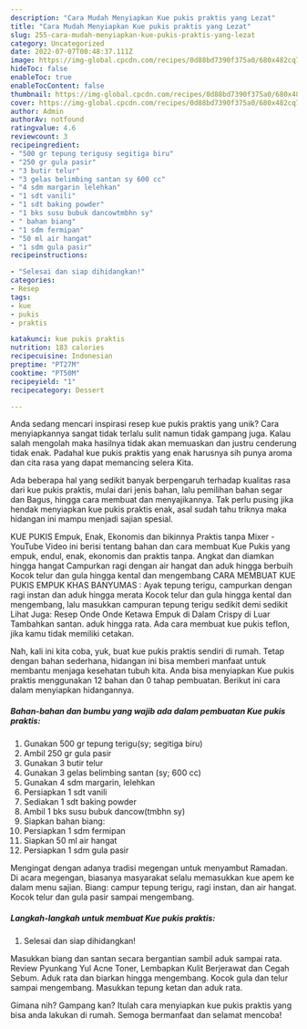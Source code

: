 ```yaml
---
description: "Cara Mudah Menyiapkan Kue pukis praktis yang Lezat"
title: "Cara Mudah Menyiapkan Kue pukis praktis yang Lezat"
slug: 255-cara-mudah-menyiapkan-kue-pukis-praktis-yang-lezat
category: Uncategorized
date: 2022-07-07T00:48:37.111Z
image: https://img-global.cpcdn.com/recipes/0d88bd7390f375a0/680x482cq70/kue-pukis-praktis-foto-resep-utama.jpg
hideToc: false
enableToc: true
enableTocContent: false
thumbnail: https://img-global.cpcdn.com/recipes/0d88bd7390f375a0/680x482cq70/kue-pukis-praktis-foto-resep-utama.jpg
cover: https://img-global.cpcdn.com/recipes/0d88bd7390f375a0/680x482cq70/kue-pukis-praktis-foto-resep-utama.jpg
author: Admin
authorAv: notfound
ratingvalue: 4.6
reviewcount: 3
recipeingredient:
- "500 gr tepung terigusy segitiga biru"
- "250 gr gula pasir"
- "3 butir telur"
- "3 gelas belimbing santan sy 600 cc"
- "4 sdm margarin lelehkan"
- "1 sdt vanili"
- "1 sdt baking powder"
- "1 bks susu bubuk dancowtmbhn sy"
- " bahan biang"
- "1 sdm fermipan"
- "50 ml air hangat"
- "1 sdm gula pasir"
recipeinstructions:

- "Selesai dan siap dihidangkan!"
categories:
- Resep
tags:
- kue
- pukis
- praktis

katakunci: kue pukis praktis 
nutrition: 183 calories
recipecuisine: Indonesian
preptime: "PT27M"
cooktime: "PT50M"
recipeyield: "1"
recipecategory: Dessert

---
```





Anda sedang mencari inspirasi resep kue pukis praktis yang unik? Cara menyiapkannya sangat tidak terlalu sulit namun tidak gampang juga. Kalau salah mengolah maka hasilnya tidak akan memuaskan dan justru cenderung tidak enak. Padahal kue pukis praktis yang enak harusnya sih punya aroma dan cita rasa yang dapat memancing selera Kita.





Ada beberapa hal yang sedikit banyak berpengaruh terhadap kualitas rasa dari kue pukis praktis, mulai dari jenis bahan, lalu pemilihan bahan segar dan Bagus, hingga cara membuat dan menyajikannya. Tak perlu pusing jika hendak menyiapkan kue pukis praktis enak,      asal sudah tahu triknya maka hidangan ini mampu menjadi sajian spesial.














KUE PUKIS Empuk, Enak, Ekonomis dan bikinnya Praktis tanpa Mixer - YouTube Video ini berisi tentang bahan dan cara membuat Kue Pukis yang empuk, endul, enak, ekonomis dan praktis tanpa. Angkat dan diamkan hingga hangat Campurkan ragi dengan air hangat dan aduk hingga berbuih Kocok telur dan gula hingga kental dan mengembang CARA MEMBUAT KUE PUKIS EMPUK KHAS BANYUMAS : Ayak tepung terigu, campurkan dengan ragi instan dan aduk hingga merata Kocok telur dan gula hingga kental dan mengembang, lalu masukkan campuran tepung terigu sedikit demi sedikit Lihat Juga: Resep Onde Onde Ketawa Empuk di Dalam Crispy di Luar Tambahkan santan. aduk hingga rata. Ada cara membuat kue pukis teflon, jika kamu tidak memiliki cetakan.






Nah, kali ini kita coba, yuk, buat kue pukis praktis sendiri di rumah. Tetap dengan bahan sederhana, hidangan ini bisa memberi manfaat untuk membantu menjaga kesehatan tubuh kita. Anda bisa menyiapkan Kue pukis praktis menggunakan 12 bahan dan 0 tahap pembuatan. Berikut ini cara dalam menyiapkan hidangannya.

<!--inarticleads1-->

##### Bahan-bahan dan bumbu yang wajib ada dalam pembuatan Kue pukis praktis:

1. Gunakan 500 gr tepung terigu(sy; segitiga biru)
1. Ambil 250 gr gula pasir
1. Gunakan 3 butir telur
1. Gunakan 3 gelas belimbing santan (sy; 600 cc)
1. Gunakan 4 sdm margarin, lelehkan
1. Persiapkan 1 sdt vanili
1. Sediakan 1 sdt baking powder
1. Ambil 1 bks susu bubuk dancow(tmbhn sy)
1. Siapkan  bahan biang:
1. Persiapkan 1 sdm fermipan
1. Siapkan 50 ml air hangat
1. Persiapkan 1 sdm gula pasir


Mengingat dengan adanya tradisi megengan untuk menyambut Ramadan. Di acara megengan, biasanya masyarakat selalu memasukkan kue apem ke dalam menu sajian. Biang: campur tepung terigu, ragi instan, dan air hangat. Kocok telur dan gula pasir sampai mengembang. 

<!--inarticleads2-->

##### Langkah-langkah untuk membuat Kue pukis praktis:


1. Selesai dan siap dihidangkan!

Masukkan biang dan santan secara bergantian sambil aduk sampai rata. Review Pyunkang Yul Acne Toner, Lembapkan Kulit Berjerawat dan Cegah Sebum. Aduk rata dan biarkan hingga mengembang. Kocok gula dan telur sampai mengembang. Masukkan tepung ketan dan aduk rata. 

Gimana nih? Gampang kan? Itulah cara menyiapkan kue pukis praktis yang bisa anda lakukan di rumah. Semoga bermanfaat dan selamat mencoba!
